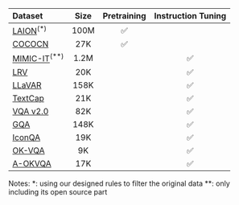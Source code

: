 |Dataset|Size|Pretraining|Instruction Tuning|
|:-|:-:|:-:|:-:|
|[LAION](https://laion.ai/)<sup>(*)</sup>|100M| :white_check_mark:
|[COCOCN](https://github.com/li-xirong/coco-cn)|27K|:white_check_mark:|
|[MIMIC-IT](https://github.com/Luodian/Otter/blob/main/mimic-it/README.md)<sup>(**)</sup>|1.2M||:white_check_mark:
|[LRV](https://fuxiaoliu.github.io/LRV/)|20K||:white_check_mark:
|[LLaVAR](https://llavar.github.io/)|158K||:white_check_mark:
|[TextCap](https://textvqa.org/textcaps/)|21K||:white_check_mark:
|[VQA v2.0](https://visualqa.org/)|82K||:white_check_mark:
|[GQA](https://github.com/stanfordnlp/mac-network)|148K||:white_check_mark:
|[IconQA](https://iconqa.github.io/)|19K||:white_check_mark:
|[OK-VQA](https://okvqa.allenai.org/)|9K||:white_check_mark:
|[A-OKVQA](https://allenai.org/project/a-okvqa/home)|17K||:white_check_mark:

Notes:
*: using our designed rules to filter the original data
**: only including its open source part
